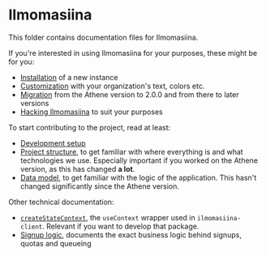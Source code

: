 # Ilmomasiina

This folder contains documentation files for Ilmomasiina.

If you're interested in using Ilmomasiina for your purposes, these might be for you:
- [Installation](installation.md) of a new instance
- [Customization](installation.md#customization) with your organization's text, colors etc.
- [Migration](migration.md) from the Athene version to 2.0.0 and from there to later versions
- [Hacking Ilmomasiina](hacking.md) to suit your purposes

To start contributing to the project, read at least:
- [Development setup](installation.md#development)
- [Project structure](project-structure.md), to get familiar with where everything is and what technologies we use.
  Especially important if you worked on the Athene version, as this has changed **a lot**.
- [Data model](data-model.md), to get familiar with the logic of the application. This hasn't changed significantly
  since the Athene version.

Other technical documentation:
- [`createStateContext`](state-context.md), the `useContext` wrapper used in `ilmomasiina-client`.
  Relevant if you want to develop that package.
- [Signup logic](signup-logic.md), documents the exact business logic behind signups, quotas and queueing
